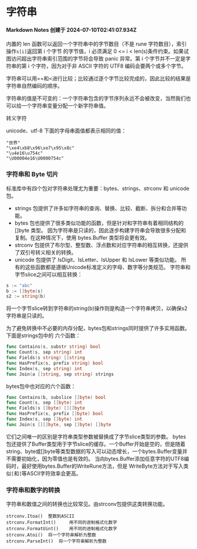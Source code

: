 # 字符串

#### Markdown Notes 创建于 2024-07-10T02:41:07.934Z

内置的 len 函数可以返回一个字符串中的字节数目（不是 rune 字符数目），索引操作`s[i]`返回第 i 个字节 的字节值，i 必须满足 0 <= i < len(s)条件约束。如果试图访问超出字符串索引范围的字节将会导致 panic 异常。第 i 个字节并不一定是字符串的第 i 个字符，因为对于非 ASCII 字符的 UTF8 编码会要两个或多个字节。

字符串可以用==和<进行比较；比较通过逐个字节比较完成的，因此比较的结果是字符串自然编码的顺序。

字符串的值是不可变的：一个字符串包含的字节序列永远不会被改变，当然我们也可以给一个字符串变量分配一个新字符串值。

转义字符

unicode、utf-8
下面的字母串面值都表示相同的值：

```
"世界"
"\xe4\xb8\x96\xe7\x95\x8c"
"\u4e16\u754c"
"\U00004e16\U0000754c"
```

### 字符串和 Byte 切片

标准库中有四个包对字符串处理尤为重要：bytes、strings、strconv 和 unicode 包。

-   strings 包提供了许多如字符串的查询、替换、比较、截断、拆分和合并等功能。
-   bytes 包也提供了很多类似功能的函数，但是针对和字符串有着相同结构的[]byte 类型。 因为字符串是只读的，因此逐步构建字符串会导致很多分配和复制。在这种情况下，使用 bytes.Buffer 类型将会更有效。
-   strconv 包提供了布尔型、整型数、浮点数和对应字符串的相互转换，还提供了双引号转义相关的转换。
-   unicode 包提供了 IsDigit、IsLetter、IsUpper 和 IsLower 等类似功能。
所有的这些函数都是遵循Unicode标准定义的字母、数字等分类规范。
字符串和字节slice之间可以相互转换：
```go
s := "abc"
b := []byte(s)
s2 := string(b)
```
将一个字节slice转到字符串的string(b)操作则是构造一个字符串拷贝，以确保s2字符串是只读的。


为了避免转换中不必要的内存分配，bytes包和strings同时提供了许多实用函数。下面是strings包中的 六个函数：
```go
func Contains(s, substr string) bool
func Count(s, sep string) int
func Fields(s string) []string
func HasPrefix(s, prefix string) bool
func Index(s, sep string) int
func Join(a []string, sep string) strings
```
bytes包中也对应的六个函数：
```go
func Contains(b, subslice []byte) bool
func Count(s, sep []byte) int
func Fields(s []byte) [][]byte
func HasPrefix(s, prefix []byte) bool
func Index(s, sep []byte) int
func Join(s [][]byte, sep []byte) []byte
```
它们之间唯一的区别是字符串类型参数被替换成了字节slice类型的参数。
bytes包还提供了Buffer类型用于字节slice的缓存。一个Buffer开始是空的，但是随着string、byte或[]byte等类型数据的写入可以动态增长，一个bytes.Buffer变量并不需要初始化，因为零值也是有效的。
当向bytes.Buffer添加任意字符的UTF8编码时，最好使用bytes.Buffer的WriteRune方法，但是 WriteByte方法对于写入类似`[`和`]`等ASCII字符效率会更高。

### 字符串和数字的转换
字符串和数值之间的转换也比较常见。由strconv包提供这类转换功能。
```
strconv.Itoa() 	整数到ASCII
strconv.FormatInt() 	用不同的进制格式化数字
strconv.FormatUint() 	用不同的进制格式化数字
strconv.Atoi() 	将一个字符串解析为整数
strconv.ParseInt() 	将一个字符串解析为整数
```